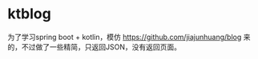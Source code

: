 # ktblog

为了学习spring boot + kotlin，模仿 https://github.com/jiajunhuang/blog 来的，不过做了一些精简，只返回JSON，没有返回页面。

